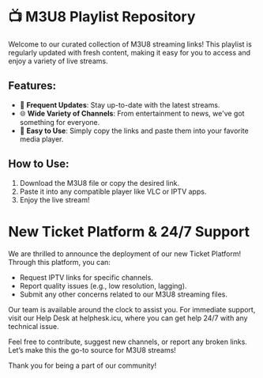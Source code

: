 # 📺 M3U8 Playlist Repository

Welcome to our curated collection of M3U8 streaming links! This playlist is regularly updated with fresh content, making it easy for you to access and enjoy a variety of live streams.

## Features:
- 🔄 **Frequent Updates**: Stay up-to-date with the latest streams.
- 🌐 **Wide Variety of Channels**: From entertainment to news, we've got something for everyone.
- 📄 **Easy to Use**: Simply copy the links and paste them into your favorite media player.

## How to Use:
1. Download the M3U8 file or copy the desired link.
2. Paste it into any compatible player like VLC or IPTV apps.
3. Enjoy the live stream!

# New Ticket Platform & 24/7 Support

We are thrilled to announce the deployment of our new Ticket Platform! Through this platform, you can:

- Request IPTV links for specific channels.
- Report quality issues (e.g., low resolution, lagging).
- Submit any other concerns related to our M3U8 streaming files.
  
Our team is available around the clock to assist you. For immediate support, visit our Help Desk at helphesk.icu, where you can get help 24/7 with any technical issue.

Feel free to contribute, suggest new channels, or report any broken links. Let’s make this the go-to source for M3U8 streams!

Thank you for being a part of our community!
